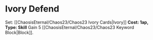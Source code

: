 # Ivory Defend
Set: [[ChaosisEternal/Chaos23/Chaos23 Ivory Cards|Ivory]]
**Cost: 1ap, Type: Skill**
Gain 5 [[ChaosisEternal/Chaos23/Chaos23 Keyword Block|Block]].